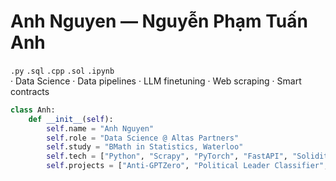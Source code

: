 # Anh Nguyen — Nguyễn Phạm Tuấn Anh

`.py` `.sql` `.cpp` `.sol` `.ipynb`  
· Data Science · Data pipelines · LLM finetuning · Web scraping · Smart contracts  

```python
class Anh:
    def __init__(self):
        self.name = "Anh Nguyen"
        self.role = "Data Science @ Altas Partners"
        self.study = "BMath in Statistics, Waterloo"
        self.tech = ["Python", "Scrapy", "PyTorch", "FastAPI", "Solidity"]
        self.projects = ["Anti-GPTZero", "Political Leader Classifier", "Ordering Chatbot"]
